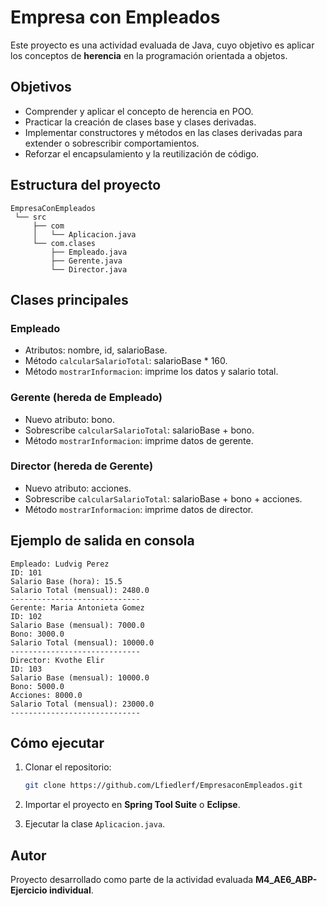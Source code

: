 # Empresa con Empleados

Este proyecto es una actividad evaluada de Java, cuyo objetivo es
aplicar los conceptos de **herencia** en la programación orientada a
objetos.

## Objetivos

-   Comprender y aplicar el concepto de herencia en POO.
-   Practicar la creación de clases base y clases derivadas.
-   Implementar constructores y métodos en las clases derivadas para
    extender o sobrescribir comportamientos.
-   Reforzar el encapsulamiento y la reutilización de código.

## Estructura del proyecto

    EmpresaConEmpleados
     └── src
         ├── com
         │   └── Aplicacion.java
         └── com.clases
             ├── Empleado.java
             ├── Gerente.java
             └── Director.java

## Clases principales

### Empleado

-   Atributos: nombre, id, salarioBase.
-   Método `calcularSalarioTotal`: salarioBase \* 160.
-   Método `mostrarInformacion`: imprime los datos y salario total.

### Gerente (hereda de Empleado)

-   Nuevo atributo: bono.
-   Sobrescribe `calcularSalarioTotal`: salarioBase + bono.
-   Método `mostrarInformacion`: imprime datos de gerente.

### Director (hereda de Gerente)

-   Nuevo atributo: acciones.
-   Sobrescribe `calcularSalarioTotal`: salarioBase + bono + acciones.
-   Método `mostrarInformacion`: imprime datos de director.

## Ejemplo de salida en consola

    Empleado: Ludvig Perez
    ID: 101
    Salario Base (hora): 15.5
    Salario Total (mensual): 2480.0
    -----------------------------
    Gerente: Maria Antonieta Gomez
    ID: 102
    Salario Base (mensual): 7000.0
    Bono: 3000.0
    Salario Total (mensual): 10000.0
    -----------------------------
    Director: Kvothe Elir
    ID: 103
    Salario Base (mensual): 10000.0
    Bono: 5000.0
    Acciones: 8000.0
    Salario Total (mensual): 23000.0
    -----------------------------

## Cómo ejecutar

1.  Clonar el repositorio:

    ``` bash
    git clone https://github.com/Lfiedlerf/EmpresaconEmpleados.git
    ```

2.  Importar el proyecto en **Spring Tool Suite** o **Eclipse**.

3.  Ejecutar la clase `Aplicacion.java`.

## Autor

Proyecto desarrollado como parte de la actividad evaluada
**M4_AE6_ABP-Ejercicio individual**.
